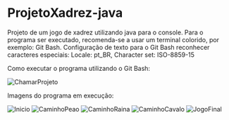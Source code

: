 # ProjetoXadrez-java
Projeto de um jogo de xadrez utilizando java para o console.
Para o programa ser executado, recomenda-se a usar um terminal colorido, por exemplo: Git Bash.
Configuração de texto para o Git Bash reconhecer caracteres especiais: Locale: pt_BR, Character set: ISO-8859-15

Como executar o programa utilizando o Git Bash:

![ChamarProjeto](https://user-images.githubusercontent.com/55635031/87810719-cd365a00-c833-11ea-8149-e8109630a4e1.PNG)

Imagens do programa em execução:

![Inicio](https://user-images.githubusercontent.com/55635031/87810926-2bfbd380-c834-11ea-85cc-4557329167bb.PNG)     ![CaminhoPeao](https://user-images.githubusercontent.com/55635031/87810940-3027f100-c834-11ea-9af7-0cff1526253b.PNG)     ![CaminhoRaina](https://user-images.githubusercontent.com/55635031/87810947-34eca500-c834-11ea-8051-9ce3f533ab50.PNG)    ![CaminhoCavalo](https://user-images.githubusercontent.com/55635031/87810954-38802c00-c834-11ea-8559-1b299a5aa006.PNG)  ![JogoFinal](https://user-images.githubusercontent.com/55635031/87810963-3c13b300-c834-11ea-848a-a22b20982784.PNG)






